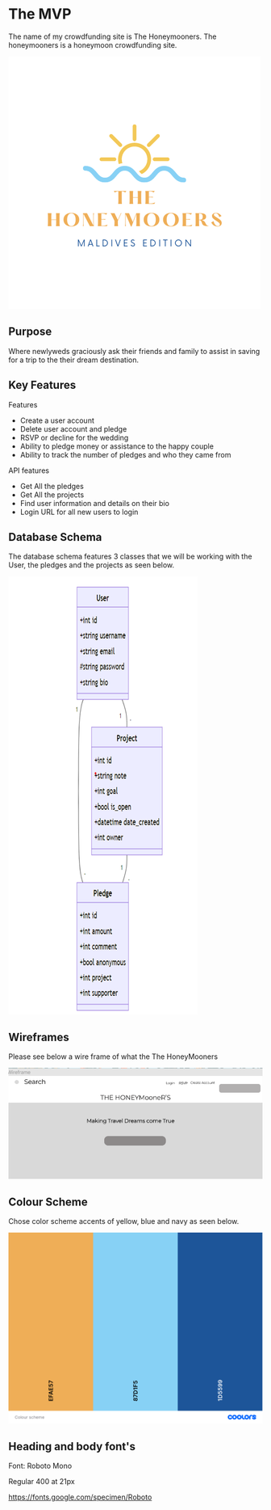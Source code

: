 

# The MVP

The name of my crowdfunding site is The Honeymooners. The honeymooners is a honeymoon crowdfunding site.

![img](images/Yellow%20and%20Blue%20Beach%20Resort%20Logo.png)


## Purpose

Where newlyweds graciously ask their friends and family to assist in saving for a trip to the their dream destination. 


## Key Features

Features

- Create a user account
- Delete user account and pledge
- RSVP or decline for the wedding
- Ability to pledge money or assistance to the happy couple
- Ability to track the number of pledges and who they came from

API  features

-	Get All the pledges
-	Get All the projects
-	Find user information and details on their bio
-	Login URL for all new users to login 

## Database Schema

The database schema features 3 classes that we will be working with the User, the pledges and the projects as seen below.

![Alt text](images/UML%20class%20diagram.png)


## Wireframes

Please see below a wire frame of what the The HoneyMooners

![Alt text](images/Wireframe.png)

## Colour Scheme

Chose color scheme accents of yellow, blue and navy as seen below.

![img](images/Colour%20scheme.png)

## Heading and body font's

Font: Roboto Mono

Regular 400 at 21px

https://fonts.google.com/specimen/Roboto